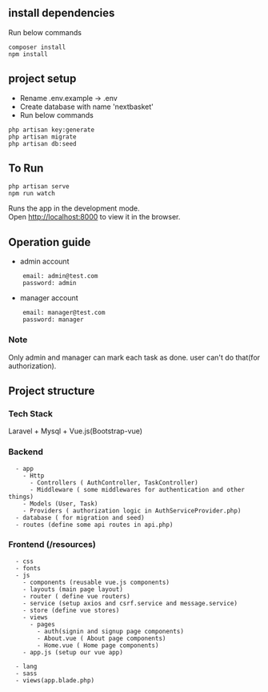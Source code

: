 ## install dependencies

Run below commands

```
composer install
npm install
```

## project setup

-   Rename .env.example -> .env
-   Create database with name 'nextbasket'
-   Run below commands

```
php artisan key:generate
php artisan migrate
php artisan db:seed
```

## To Run

```
php artisan serve
npm run watch
```

Runs the app in the development mode.\
Open [http://localhost:8000](http://localhost:8000) to view it in the browser.

## Operation guide

-   admin account

```
    email: admin@test.com
    password: admin
```

-   manager account

```
    email: manager@test.com
    password: manager
```

### Note

Only admin and manager can mark each task as done. user can't do that(for authorization).

## Project structure

### Tech Stack
Laravel + Mysql + Vue.js(Bootstrap-vue)

### Backend

```
  - app
    - Http
      - Controllers ( AuthController, TaskController)
      - Middleware ( some middlewares for authentication and other things)
    - Models (User, Task)
    - Providers ( authorization logic in AuthServiceProvider.php)
  - database ( for migration and seed)
  - routes (define some api routes in api.php)

```

### Frontend (/resources)

```
  - css
  - fonts
  - js
    - components (reusable vue.js components)
    - layouts (main page layout)
    - router ( define vue routers)
    - service (setup axios and csrf.service and message.service)
    - store (define vue stores)
    - views
      - pages
        - auth(signin and signup page components)
        - About.vue ( About page components)
        - Home.vue ( Home page components)
    - app.js (setup our vue app)

  - lang
  - sass
  - views(app.blade.php)
```
